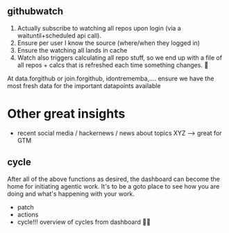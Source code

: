 ## githubwatch

1. Actually subscribe to watching all repos upon login (via a waituntil+scheduled api call).
2. Ensure per user I know the source (where/when they logged in)
3. Ensure the watching all lands in cache
4. Watch also triggers calculating all repo stuff, so we end up with a file of all repos + calcs that is refreshed each time something changes. 🐐

At data.forgithub or join.forgithub, idontrememba,.... ensure we have the most fresh data for the important datapoints available

# Other great insights

- recent social media / hackernews / news about topics XYZ --> great for GTM

## cycle

After all of the above functions as desired, the dashboard can become the home for initiating agentic work. It's to be a goto place to see how you are doing and what's happening with your work.

- patch
- actions
- cycle!!! overview of cycles from dashboard 🐐🔥
